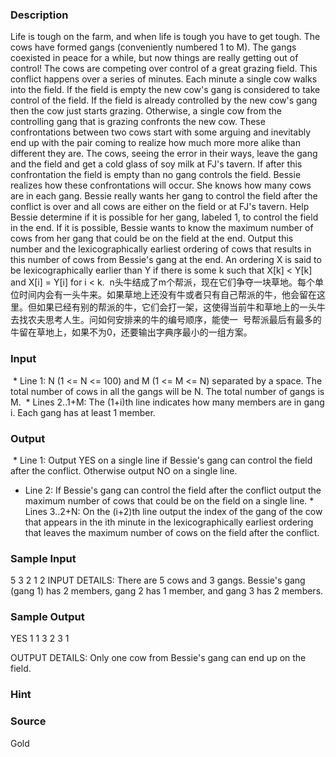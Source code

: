 
### Description
Life is tough on the farm, and when life is tough you have to get tough. The cows have formed gangs (conveniently numbered 1 to M). The gangs coexisted in peace for a while, but now things are really getting out of control! The cows are competing over control of a great grazing field. This conflict happens over a series of minutes. Each minute a single cow walks into the field. If the field is empty the new cow's gang is considered to take control of the field. If the field is already controlled by the new cow's gang then the cow just starts grazing. Otherwise, a single cow from the controlling gang that is grazing confronts the new cow. These confrontations between two cows start with some arguing and inevitably end up with the pair coming to realize how much more more alike than different they are. The cows, seeing the error in their ways, leave the gang and the field and get a cold glass of soy milk at FJ's tavern. If after this confrontation the field is empty than no gang controls the field. Bessie realizes how these confrontations will occur. She knows how many cows are in each gang. Bessie really wants her gang to control the field after the conflict is over and all cows are either on the field or at FJ's tavern. Help Bessie determine if it is possible for her gang, labeled 1, to control the field in the end. If it is possible, Bessie wants to know the maximum number of cows from her gang that could be on the field at the end. Output this number and the lexicographically earliest ordering of cows that results in this number of cows from Bessie's gang at the end. An ordering X is said to be lexicographically earlier than Y if there is some k such that X[k] < Y[k] and X[i] = Y[i] for i < k. 
n头牛结成了m个帮派，现在它们争夺一块草地。每个单位时间内会有一头牛来。如果草地上还没有牛或者只有自己帮派的牛，他会留在这里。但如果已经有别的帮派的牛，它们会打一架，这使得当前牛和草地上的一头牛去找农夫思考人生。问如何安排来的牛的编号顺序，能使一  号帮派最后有最多的牛留在草地上，如果不为0，还要输出字典序最小的一组方案。

### Input
 * Line 1: N (1 <= N <= 100) and M (1 <= M <= N) separated by a space. The total number of cows in all the gangs will be N. The total number of gangs is M.
 * Lines 2..1+M: The (1+i)th line indicates how many members are in gang i. Each gang has at least 1 member. 
### Output
 * Line 1: Output YES on a single line if Bessie's gang can control the field after the conflict. Otherwise output NO on a single line.
* Line 2: If Bessie's gang can control the field after the conflict output the maximum number of cows that could be on the field on a single line. * Lines 3..2+N: On the (i+2)th line output the index of the gang of the cow that appears in the ith minute in the lexicographically earliest ordering that leaves the maximum number of cows on the field after the conflict. 
### Sample Input
 5 3 
2
1
2
 INPUT DETAILS: There are 5 cows and 3 gangs. Bessie's gang (gang 1) has 2 members, gang 2 has 1 member, and gang 3 has 2 members. 
### Sample Output
YES
1
1
3 
2 
3 
1 

OUTPUT DETAILS: Only one cow from Bessie's gang can end up on the field. 
### Hint

### Source
Gold